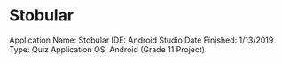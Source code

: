 # Stobular
Application Name: Stobular
IDE: Android Studio
Date Finished: 1/13/2019
Type: Quiz Application 
OS: Android
(Grade 11 Project)

